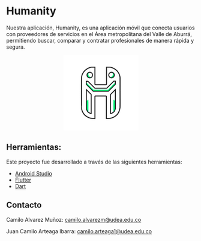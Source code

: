 # Humanity

Nuestra aplicación, Humanity, es una aplicación móvil que conecta usuarios con proveedores de servicios en el Área metropolitana del Valle de Aburrá, permitiendo buscar, comparar y contratar profesionales de manera rápida y segura.

<p align="center">
  <img src="Content/logo.png" alt="Logo" width="200"/>
</p>

## Herramientas:

Este proyecto fue desarrollado a través de las siguientes herramientas:

- [Android Studio](https://developer.android.com/studio?hl=es-419)
- [Flutter](https://flutter.dev)
- [Dart](https://dart.dev)
  
## Contacto

Camilo Alvarez Muñoz: camilo.alvarezm@udea.edu.co

Juan Camilo Arteaga Ibarra: camilo.arteaga1@udea.edu.co
